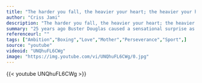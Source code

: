 ```yaml
---
title: "The harder you fall, the heavier your heart; the heavier your heart, the stronger you climb; the stronger you climb, the higher your pedestal."
author: "Criss Jami"
description: "The harder you fall, the heavier your heart; the heavier your heart, the stronger you climb; the stronger you climb, the higher your pedestal. - Criss Jami quotes from GetInspired365.com"
summary: "25 years ago Buster Douglas caused a sensational surprise as he knocked out Mike Tyson. This video explains how he did it, and why we all need something to fight for"
referenceurl: ""
tags: ["Ambition","Boxing","Love","Mother","Perseverance","Sport",]
source: "youtube"
videoid: "UNQhuFL6CWg"
image: "https://img.youtube.com/vi/UNQhuFL6CWg/0.jpg"
---
```


{{< youtube UNQhuFL6CWg >}}
